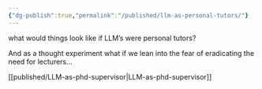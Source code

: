 ```yaml
---
{"dg-publish":true,"permalink":"/published/llm-as-personal-tutors/"}
---
```



what would things look like if LLM’s were personal tutors? 

And as a thought experiment what if we lean into the fear of eradicating the need for lecturers...

[[published/LLM-as-phd-supervisor\|LLM-as-phd-supervisor]]